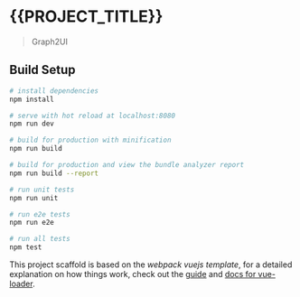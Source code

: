 # {{PROJECT_TITLE}}

> Graph2UI

## Build Setup

``` bash
# install dependencies
npm install

# serve with hot reload at localhost:8080
npm run dev

# build for production with minification
npm run build

# build for production and view the bundle analyzer report
npm run build --report

# run unit tests
npm run unit

# run e2e tests
npm run e2e

# run all tests
npm test
```

This project scaffold is based on the *webpack vuejs template*, for a detailed explanation on how things work, check out the [guide](http://vuejs-templates.github.io/webpack/) and [docs for vue-loader](http://vuejs.github.io/vue-loader).
